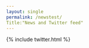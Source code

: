 ```yaml
---
layout: single
permalink: /newstest/
Title:"News and Twitter feed"
---
```


{% include twitter.html %}

